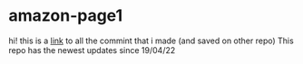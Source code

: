 # amazon-page1

hi! this is a [link](https://github.com/Guy-Lazarof/amazon-page.git) to all the commint that i made (and saved on other repo)
This repo has the newest updates since 19/04/22
